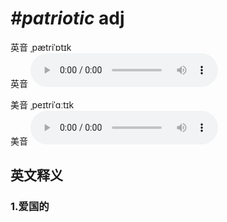 # ***\#patriotic*** adj
英音 ˌpætriˈɒtɪk  
英音
<audio src="./media/patriotic1_AAC.aac" controls="controls"></audio>

美音 ˌpeɪtriˈɑːtɪk  
美音
<audio src="./media/patriotic2_AAC.aac" controls="controls"></audio>



  

英文释义
---
### 1.**爱国的**  


